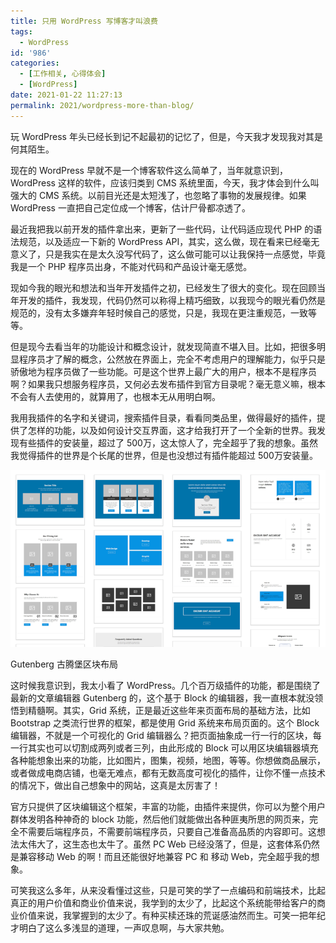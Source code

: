 ```yaml
---
title: 只用 WordPress 写博客才叫浪费
tags:
  - WordPress
id: '986'
categories:
  - [工作相关, 心得体会]
  - [WordPress]
date: 2021-01-22 11:27:13
permalink: 2021/wordpress-more-than-blog/
---
```


玩 WordPress 年头已经长到记不起最初的记忆了，但是，今天我才发现我对其是何其陌生。

现在的 WordPress 早就不是一个博客软件这么简单了，当年就意识到，WordPress 这样的软件，应该归类到 CMS 系统里面，今天，我才体会到什么叫强大的 CMS 系统。以前目光还是太短浅了，也忽略了事物的发展规律。如果 WordPress 一直把自己定位成一个博客，估计尸骨都凉透了。

最近我把我以前开发的插件拿出来，更新了一些代码，让代码适应现代 PHP 的语法规范，以及适应一下新的 WordPress API，其实，这么做，现在看来已经毫无意义了，只是我实在是太久没写代码了，这么做可能可以让我保持一点感觉，毕竟我是一个 PHP 程序员出身，不能对代码和产品设计毫无感觉。

现如今我的眼光和想法和当年开发插件之初，已经发生了很大的变化。现在回顾当年开发的插件，我发现，代码仍然可以称得上精巧细致，以我现今的眼光看仍然是规范的，没有太多嫌弃年轻时候自己的感觉，只是，我现在更注重规范，一致等等。

但是现今去看当年的功能设计和概念设计，就发现简直不堪入目。比如，把很多明显程序员才了解的概念，公然放在界面上，完全不考虑用户的理解能力，似乎只是骄傲地为程序员做了一些功能。可是这个世界上最广大的用户，根本不是程序员啊？如果我只想服务程序员，又何必去发布插件到官方目录呢？毫无意义嘛，根本不会有人去使用的，就算用了，也根本无从用明白啊。

我用我插件的名字和关键词，搜索插件目录，看看同类品里，做得最好的插件，提供了怎样的功能，以及如何设计交互界面，这才给我打开了一个全新的世界。我发现有些插件的安装量，超过了 500万，这太惊人了，完全超乎了我的想象。虽然我觉得插件的世界是个长尾的世界，但是也没想过有插件能超过 500万安装量。

![](../../images/2021/01/gutenberg-hub-template-library.png)

Gutenberg 古腾堡区块布局

这时候我意识到，我太小看了 WordPress。几个百万级插件的功能，都是围绕了最新的文章编辑器 Gutenberg 的，这个基于 Block 的编辑器，我一直根本就没领悟到精髓啊。其实，Grid 系统，正是最近这些年来页面布局的基础方法，比如 Bootstrap 之类流行世界的框架，都是使用 Grid 系统来布局页面的。这个 Block 编辑器，不就是一个可视化的 Grid 编辑器么？把页面抽象成一行一行的区块，每一行其实也可以切割成两列或者三列，由此形成的 Block 可以用区块编辑器填充各种能想象出来的功能，比如图片，图集，视频，地图，等等。你想做商品展示，或者做成电商店铺，也毫无难点，都有无数高度可视化的插件，让你不懂一点技术的情况下，做出自己想象中的网站，这真是太厉害了！

官方只提供了区块编辑这个框架，丰富的功能，由插件来提供，你可以为整个用户群体发明各种神奇的 block 功能，然后他们就能做出各种匪夷所思的网页来，完全不需要后端程序员，不需要前端程序员，只要自己准备高品质的内容即可。这想法太伟大了，这生态也太牛了。虽然 PC Web 已经没落了，但是，这套体系仍然是兼容移动 Web 的啊！而且还能很好地兼容 PC 和 移动 Web，完全超乎我的想象。

可笑我这么多年，从来没看懂过这些，只是可笑的学了一点编码和前端技术，比起真正的用户价值和商业价值来说，我学到的太少了，比起这个系统能带给客户的商业价值来说，我掌握到的太少了。有种买椟还珠的荒诞感油然而生。可笑一把年纪才明白了这么多浅显的道理，一声叹息啊，与大家共勉。